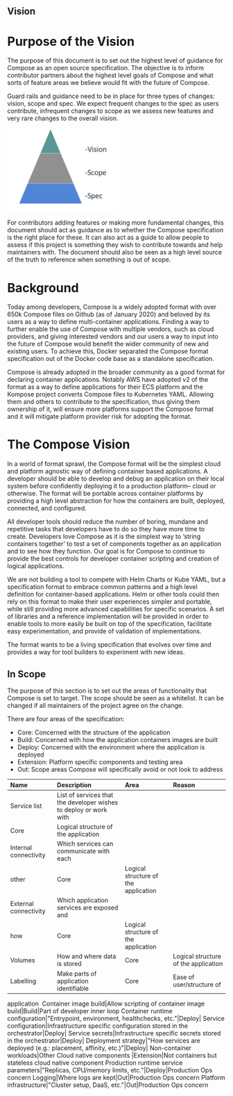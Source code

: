 ## Vision 

# Purpose of the Vision

The purpose of this document is to set out the highest level of guidance for Compose as an open source specification. 
The objective is to inform contributor partners about the highest level goals of Compose and what sorts of feature areas we believe would fit with the future of Compose. 

Guard rails and guidance need to be in place for three types of changes: vision, scope and spec. 
We expect frequent changes to the spec as users contribute, infrequent changes to scope as we assess new features and very rare changes to the overall vision. 

<img src="vision_pyramid.png" width="256">

For contributors adding features or making more fundamental changes, this document should act as guidance as to whether the Compose specification is the right place for these. 
It can also act as a guide to allow people to assess if this project is something they wish to contribute towards and help maintainers with. The document should also be seen as a high level source of the truth to reference when something is out of scope.

# Background

Today among developers, Compose is a widely adopted format with over 650k Compose files on Github (as of January 2020) and beloved by its users as a way to define multi-container applications. 
Finding a way to further enable the use of Compose with multiple vendors, such as cloud providers, and giving interested vendors and our users a way to input into the future of Compose would benefit the wider community of new and existing users.
To achieve this, Docker separated the Compose format specification out of the Docker code base as a standalone specification.

Compose is already adopted in the broader community as a good format for declaring container applications. Notably AWS have adopted v2 of the format as a way to define applications for their ECS platform and the Kompose project converts Compose files to Kubernetes YAML. 
Allowing them and others to contribute to the specification, thus giving them ownership of it, will ensure more platforms support the Compose format and it will mitigate platform provider risk for adopting the format.

# The Compose Vision

In a world of format sprawl, the Compose format will be the simplest cloud and platform agnostic way of defining container based applications. 
A developer should be able to develop and debug an application on their local system before confidently deploying it to a production platform– cloud or otherwise. 
The format will be portable across container platforms by providing a high level abstraction for how the containers are built, deployed, connected, and configured.

All developer tools should reduce the number of boring, mundane and repetitive tasks that developers have to do so they have more time to create. 
Developers love Compose as it is the simplest way to ‘string containers together’ to test a set of components together as an application and to see how they function. 
Our goal is for Compose to continue to provide the best controls for developer container scripting and creation of logical applications.

We are not building a tool to compete with Helm Charts or Kube YAML, but a specification format to embrace common patterns and a high level definition for container-based applications. 
Helm or other tools could then rely on this format to make their user experiences simpler and portable, while still providing more advanced capabilities for specific scenarios. 
A set of libraries and a reference implementation will be provided in order to enable tools to more easily be built on top of the specification, facilitate easy experimentation, and provide of validation of implementations.

The format wants to be a living specification that evolves over time and provides a way for tool builders to experiment with new ideas.
## In Scope
The purpose of this section is to set out the areas of functionality that Compose is set to target. 
The scope should be seen as a whitelist. It can be changed if all maintainers of the project agree on the change.

There are four areas of the specification:
* Core: Concerned with the structure of the application
* Build: Concerned with how the application containers images are built
* Deploy: Concerned with the environment where the application is deployed
* Extension: Platform specific components and testing area
* Out: Scope areas Compose will specifically avoid or not look to address 

**Name**|**Description**|**Area**|**Reason**
:-----|:-----|:-----|:-----
Service list|List of services that the developer wishes to deploy or work with 
|Core|Logical structure of the application
Internal connectivity |Which services can communicate with each 
other|Core|Logical structure of the application
External connectivity |Which application services are exposed and 
how|Core|Logical structure of the application
Volumes|How and where data is stored|Core|Logical structure of the application
Labelling|Make parts of application identifiable|Core|Ease of user/structure of 
application 
Container image build|Allow scripting of container image build|Build|Part of 
developer inner loop
Container runtime configuration|"Entrypoint, environment, healthchecks, 
etc."|Deploy| 
Service configuration|Infrastructure specific configuration stored in the 
orchestrator|Deploy| 
Service secrets|Infrastructure specific secrets stored in the 
orchestrator|Deploy| 
Deployment strategy|"How services are deployed (e.g.: placement, affinity, 
etc.)"|Deploy| 
Non-container workloads|Other Cloud native components |Extension|Not containers 
but stateless cloud native component
Production runtime service parameters|"Replicas, CPU/memory limits, 
etc."|Deploy|Production Ops concern
Logging|Where logs are kept|Out|Production Ops concern
Platform infrastructure|"Cluster setup, DaaS, etc."|Out|Production Ops concern
